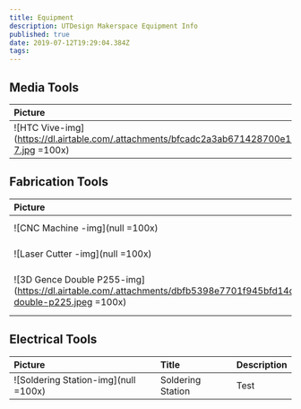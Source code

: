 ```yaml
---
title: Equipment
description: UTDesign Makerspace Equipment Info
published: true
date: 2019-07-12T19:29:04.384Z
tags: 
---
```

## Media Tools
| Picture | Title | Description |
| :------ | :---- | :---------- |
| ![HTC Vive-img](https://dl.airtable.com/.attachments/bfcadc2a3ab671428700e132fa73f2fa/6ff8b3eb/DAS-7.jpg =100x)| HTC Vive | undefined | 

## Fabrication Tools
| Picture | Title | Description |
| :------ | :---- | :---------- |
| ![CNC Machine -img](null =100x)| CNC Machine  | undefined | 
| ![Laser Cutter -img](null =100x)| Laser Cutter  | undefined | 
| ![3D Gence Double P255-img](https://dl.airtable.com/.attachments/dbfb5398e7701f945bfd14d81b49f950/af0aa0ae/3dgence-double-p225.jpeg =100x)| 3D Gence Double P255 | Bla Bla Bla | 

## Electrical Tools
| Picture | Title | Description |
| :------ | :---- | :---------- |
| ![Soldering Station-img](null =100x)| Soldering Station | Test | 

